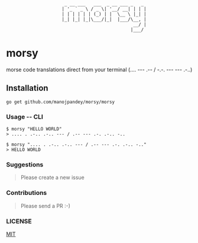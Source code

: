                           _ __ ___   ___  _ __ ___ _   _
                         | '_ ` _ \ / _ \| '__/ __| | | |
                         | | | | | | (_) | |  \__ \ |_| |
                         |_| |_| |_|\___/|_|  |___/\__, |
                                                    __/ |
                                                   |___/
# morsy
morse code translations direct from your terminal (.... --- .-- / -.-. --- --- .-..)

## Installation

```
go get github.com/manojpandey/morsy/morsy
```

### Usage -- CLI

```
$ morsy "HELLO WORLD"
> .... . .-.. .-.. --- / .-- --- .-. .-.. -..

$ morsy ".... . .-.. .-.. --- / .-- --- .-. .-.. -.."
> HELLO WORLD
```

### Suggestions
> Please create a new issue

### Contributions
> Please send a PR :-)

### LICENSE
[MIT](https://github.com/manojpandey/morsy/blob/master/LICENSE)
